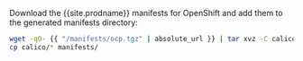 Download the {{site.prodname}} manifests for OpenShift and add them to the generated manifests directory:

```bash
wget -qO- {{ "/manifests/ocp.tgz" | absolute_url }} | tar xvz -C calico
cp calico/* manifests/
```
